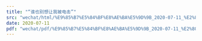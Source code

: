 ```yaml
---
title: "“谁也别想让我被电击”"
src: "wechat/html/%E9%85%B7%E5%84%BF%E8%AE%BA%E5%9D%9B_2020-07-11_%E2%80%9C%E8%B0%81%E4%B9%9F%E5%88%AB%E6%83%B3%E8%AE%A9%E6%88%91%E8%A2%AB%E7%94%B5%E5%87%BB%E2%80%9D.html"
date: 2020-07-11
pdf: "wechat/pdf/%E9%85%B7%E5%84%BF%E8%AE%BA%E5%9D%9B_2020-07-11_%E2%80%9C%E8%B0%81%E4%B9%9F%E5%88%AB%E6%83%B3%E8%AE%A9%E6%88%91%E8%A2%AB%E7%94%B5%E5%87%BB%E2%80%9D.pdf"
---
```


